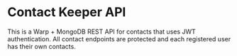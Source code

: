# Contact Keeper API

This is a Warp + MongoDB REST API for contacts that uses JWT authentication. All contact endpoints are protected and each registered user has their own contacts.
